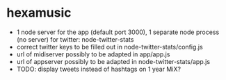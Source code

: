 hexamusic
=========

* 1 node server for the app (default port 3000), 1 separate node process (no server) for twitter: node-twitter-stats
* correct twitter keys to be filled out in node-twitter-stats/config.js
* url of midiserver possibly to be adapted in app/app.js
* url of appserver possibly to be adapted in node-twitter-stats/app.js
* TODO: display tweets instead of hashtags on 1 year MiX?

